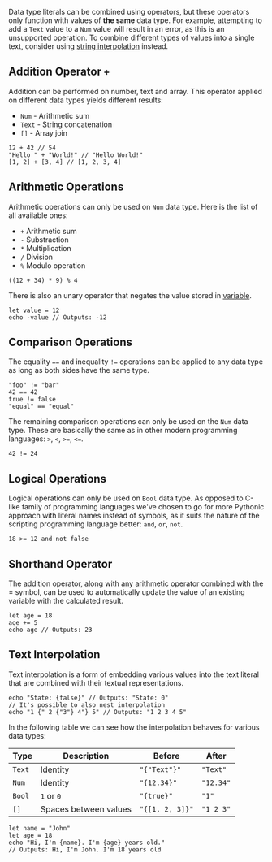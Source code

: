 Data type literals can be combined using operators, but these operators only function with values of **the same** data type. For example, attempting to add a `Text` value to a `Num` value will result in an error, as this is an unsupported operation. To combine different types of values into a single text, consider using [string interpolation](/basic_syntax/expressions#text-interpolation) instead.

## Addition Operator `+`

Addition can be performed on number, text and array. This operator applied on different data types yields different results:

- `Num` - Arithmetic sum
- `Text` - String concatenation
- `[]` - Array join

```ab
12 + 42 // 54
"Hello " + "World!" // "Hello World!"
[1, 2] + [3, 4] // [1, 2, 3, 4]
```

## Arithmetic Operations

Arithmetic operations can only be used on `Num` data type. Here is the list of all available ones:
- `+` Arithmetic sum
- `-` Substraction
- `*` Multiplication
- `/` Division
- `%` Modulo operation

```ab
((12 + 34) * 9) % 4
```

There is also an unary operator that negates the value stored in [variable](/basic_syntax/variables).

```ab
let value = 12
echo -value // Outputs: -12
```

## Comparison Operations

The equality `==` and inequality `!=` operations can be applied to any data type as long as both sides have the same type.

```ab
"foo" != "bar"
42 == 42
true != false
"equal" == "equal"
```

The remaining comparison operations can only be used on the `Num` data type. These are basically the same as in other modern programming languages: `>`, `<`, `>=`, `<=`.

```ab
42 != 24
```

## Logical Operations

Logical operations can only be used on `Bool` data type. As opposed to C-like family of programming languages we've chosen to go for more Pythonic approach with literal names instead of symbols, as it suits the nature of the scripting programming language better: `and`, `or`, `not`.

```ab
18 >= 12 and not false
```

## Shorthand Operator

The addition operator, along with any arithmetic operator combined with the = symbol, can be used to automatically update the value of an existing variable with the calculated result.

```ab
let age = 18
age += 5
echo age // Outputs: 23
```

## Text Interpolation

Text interpolation is a form of embedding various values into the text literal that are combined with their textual representations.

```ab
echo "State: {false}" // Outputs: "State: 0"
// It's possible to also nest interpolation
echo "1 {" 2 {"3"} 4"} 5" // Outputs: "1 2 3 4 5"
```

In the following table we can see how the interpolation behaves for various data types:

Type  |Description          |Before         |After
------|---------------------|---------------|---------
`Text`|Identity             |`"{"Text"}"`   |`"Text"`
`Num` |Identity             |`"{12.34}"`    |`"12.34"`
`Bool`|`1` or `0`           |`"{true}"`     |`"1"`
`[]`  |Spaces between values|`"{[1, 2, 3]}"`|`"1 2 3"`


```ab
let name = "John"
let age = 18
echo "Hi, I'm {name}. I'm {age} years old."
// Outputs: Hi, I'm John. I'm 18 years old
```
